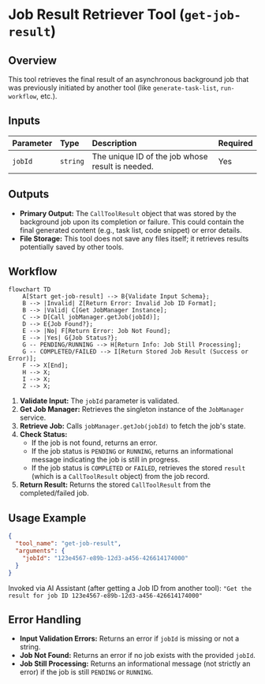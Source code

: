 # Job Result Retriever Tool (`get-job-result`)

## Overview

This tool retrieves the final result of an asynchronous background job that was previously initiated by another tool (like `generate-task-list`, `run-workflow`, etc.).

## Inputs

| Parameter | Type     | Description                                  | Required |
| :-------- | :------- | :------------------------------------------- | :------- |
| `jobId`   | `string` | The unique ID of the job whose result is needed. | Yes      |

## Outputs

*   **Primary Output:** The `CallToolResult` object that was stored by the background job upon its completion or failure. This could contain the final generated content (e.g., task list, code snippet) or error details.
*   **File Storage:** This tool does not save any files itself; it retrieves results potentially saved by other tools.

## Workflow

```mermaid
flowchart TD
    A[Start get-job-result] --> B{Validate Input Schema};
    B --> |Invalid| Z[Return Error: Invalid Job ID Format];
    B --> |Valid| C[Get JobManager Instance];
    C --> D[Call jobManager.getJob(jobId)];
    D --> E{Job Found?};
    E --> |No| F[Return Error: Job Not Found];
    E --> |Yes| G{Job Status?};
    G -- PENDING/RUNNING --> H[Return Info: Job Still Processing];
    G -- COMPLETED/FAILED --> I[Return Stored Job Result (Success or Error)];
    F --> X[End];
    H --> X;
    I --> X;
    Z --> X;
```

1.  **Validate Input:** The `jobId` parameter is validated.
2.  **Get Job Manager:** Retrieves the singleton instance of the `JobManager` service.
3.  **Retrieve Job:** Calls `jobManager.getJob(jobId)` to fetch the job's state.
4.  **Check Status:**
    *   If the job is not found, returns an error.
    *   If the job status is `PENDING` or `RUNNING`, returns an informational message indicating the job is still in progress.
    *   If the job status is `COMPLETED` or `FAILED`, retrieves the stored `result` (which is a `CallToolResult` object) from the job record.
5.  **Return Result:** Returns the stored `CallToolResult` from the completed/failed job.

## Usage Example

```json
{
  "tool_name": "get-job-result",
  "arguments": {
    "jobId": "123e4567-e89b-12d3-a456-426614174000" 
  }
}
```

Invoked via AI Assistant (after getting a Job ID from another tool):
`"Get the result for job ID 123e4567-e89b-12d3-a456-426614174000"`

## Error Handling

*   **Input Validation Errors:** Returns an error if `jobId` is missing or not a string.
*   **Job Not Found:** Returns an error if no job exists with the provided `jobId`.
*   **Job Still Processing:** Returns an informational message (not strictly an error) if the job is still `PENDING` or `RUNNING`.
